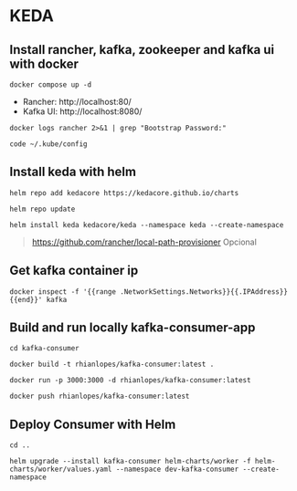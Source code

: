 # KEDA

## Install rancher, kafka, zookeeper and kafka ui with docker

```shell
docker compose up -d
```

- Rancher: http://localhost:80/
- Kafka UI: http://localhost:8080/

```shell
docker logs rancher 2>&1 | grep "Bootstrap Password:"
```

```shell
code ~/.kube/config
```

## Install keda with helm

```shell
helm repo add kedacore https://kedacore.github.io/charts
```

```shell
helm repo update
```

```shell
helm install keda kedacore/keda --namespace keda --create-namespace
```

> https://github.com/rancher/local-path-provisioner Opcional

## Get kafka container ip

```shell
docker inspect -f '{{range .NetworkSettings.Networks}}{{.IPAddress}}{{end}}' kafka
```

## Build and run locally kafka-consumer-app 

```shell
cd kafka-consumer
```

```shell
docker build -t rhianlopes/kafka-consumer:latest .
```

```shell
docker run -p 3000:3000 -d rhianlopes/kafka-consumer:latest
```

```shell
docker push rhianlopes/kafka-consumer:latest
```

## Deploy Consumer with Helm


```shell
cd ..
```

```shell
helm upgrade --install kafka-consumer helm-charts/worker -f helm-charts/worker/values.yaml --namespace dev-kafka-consumer --create-namespace
```
